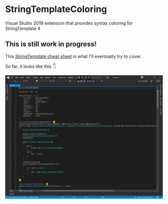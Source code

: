 # StringTemplateColoring
Visual Studio 2019 extension that provides syntax coloring for StringTemplate 4

## This is still work in progress!

This [StringTemplate cheat sheet](https://theantlrguy.atlassian.net/wiki/spaces/ST/pages/1409038/StringTemplate+cheat+sheet) is what I'll eventually try to cover.

So far, it looks like this 👇  

![](src/Resources/preview.png)
